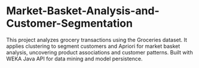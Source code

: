# Market-Basket-Analysis-and-Customer-Segmentation
This project analyzes grocery transactions using the Groceries dataset. It applies clustering to segment customers and Apriori for market basket analysis, uncovering product associations and customer patterns. Built with WEKA Java API for data mining and model persistence.

